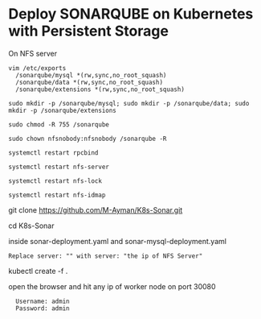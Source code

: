 # Deploy SONARQUBE on Kubernetes with Persistent Storage

  On NFS server

    vim /etc/exports
      /sonarqube/mysql *(rw,sync,no_root_squash)
      /sonarqube/data *(rw,sync,no_root_squash)
      /sonarqube/extensions *(rw,sync,no_root_squash)

    sudo mkdir -p /sonarqube/mysql; sudo mkdir -p /sonarqube/data; sudo mkdir -p /sonarqube/extensions

    sudo chmod -R 755 /sonarqube

    sudo chown nfsnobody:nfsnobody /sonarqube -R

    systemctl restart rpcbind

    systemctl restart nfs-server

    systemctl restart nfs-lock

    systemctl restart nfs-idmap


  git clone https://github.com/M-Ayman/K8s-Sonar.git

  cd K8s-Sonar

  inside sonar-deployment.yaml and sonar-mysql-deployment.yaml

    Replace server: "" with server: "the ip of NFS Server"

  kubectl create -f .

  open the browser and hit any ip of worker node on port 30080

      Username: admin
      Password: admin
